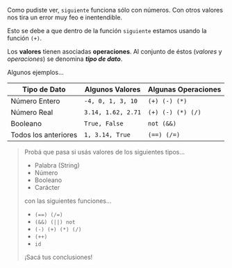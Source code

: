 Como pudiste ver, `siguiente` funciona sólo con números. Con otros valores nos tira un error muy feo e inentendible.

Esto se debe a que dentro de la función `siguiente` estamos usando la función `(+)`.

Los **valores** tienen asociadas **operaciones**. Al conjunto de éstos (_valores_ y _operaciones_) se denomina _**tipo de dato**_.

Algunos ejemplos...

| Tipo de Dato   | Algunos Valores    | Algunas Operaciones |
|----------------|--------------------|---------------------|
| Número Entero  | `-4, 0, 1, 3, 10`  |`(+) (-) (*)`        |
| Número Real    | `3.14, 1.62, 2.71` |`(+) (-) (*) (/)`    |
| Booleano       | `True, False`      |`not (&&)`           |
| Todos los anteriores|`1, 3.14, True`|`(==) (/=)`          |



> Probá que pasa si usás valores de los siguientes tipos...
> 
> * Palabra (String)
> * Número
> * Booleano
> * Carácter
> 
> con las siguientes funciones...
> 
> * `(==) (/=)`
> * `(&&) (||) not`
> * `(-) (+) (*) (/)`
> * `(++)`
> * `id`
> 
> ¡Sacá tus conclusiones!
